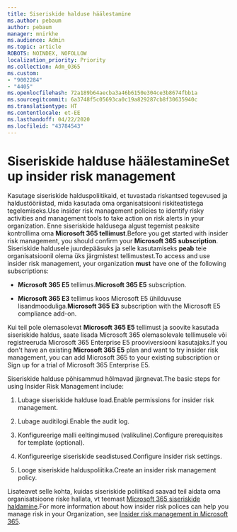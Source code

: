 ```yaml
---
title: Siseriskide halduse häälestamine
ms.author: pebaum
author: pebaum
manager: mnirkhe
ms.audience: Admin
ms.topic: article
ROBOTS: NOINDEX, NOFOLLOW
localization_priority: Priority
ms.collection: Adm_O365
ms.custom:
- "9002284"
- "4405"
ms.openlocfilehash: 72a189b64aecba3a46b6150e304ce3b8674fbb1a
ms.sourcegitcommit: 6a3748f5c05693ca0c19a829287cb8f30635940c
ms.translationtype: HT
ms.contentlocale: et-EE
ms.lasthandoff: 04/22/2020
ms.locfileid: "43784543"
---
```

# <a name="set-up-insider-risk-management"></a><span data-ttu-id="1f98f-102">Siseriskide halduse häälestamine</span><span class="sxs-lookup"><span data-stu-id="1f98f-102">Set up insider risk management</span></span>

<span data-ttu-id="1f98f-103">Kasutage siseriskide halduspoliitikaid, et tuvastada riskantsed tegevused ja haldustööriistad, mida kasutada oma organisatsiooni riskiteatistega tegelemiseks.</span><span class="sxs-lookup"><span data-stu-id="1f98f-103">Use insider risk management policies to identify risky activities and management tools to take action on risk alerts in your organization.</span></span> <span data-ttu-id="1f98f-104">Enne siseriskide haldusega algust tegemist peaksite kontrollima oma **Microsoft 365 tellimust**.</span><span class="sxs-lookup"><span data-stu-id="1f98f-104">Before you get started with insider risk management, you should confirm your **Microsoft 365 subscription**.</span></span> <span data-ttu-id="1f98f-105">Siseriskide haldusele juurdepääsuks ja selle kasutamiseks **peab** teie organisatsioonil olema üks järgmistest tellimustest.</span><span class="sxs-lookup"><span data-stu-id="1f98f-105">To access and use insider risk management, your organization **must** have one of the following subscriptions:</span></span>

- <span data-ttu-id="1f98f-106">**Microsoft 365 E5** tellimus.</span><span class="sxs-lookup"><span data-stu-id="1f98f-106">**Microsoft 365 E5** subscription.</span></span>

- <span data-ttu-id="1f98f-107">**Microsoft 365 E3** tellimus koos Microsoft E5 ühilduvuse lisandmooduliga.</span><span class="sxs-lookup"><span data-stu-id="1f98f-107">**Microsoft 365 E3** subscription with the Microsoft E5 compliance add-on.</span></span>

<span data-ttu-id="1f98f-108">Kui teil pole olemasolevat **Microsoft 365 E5** tellimust ja soovite kasutada siseriskide haldus, saate lisada Microsoft 365 olemasolevale tellimusele või registreeruda Microsoft 365 Enterprise E5 prooviversiooni kasutajaks.</span><span class="sxs-lookup"><span data-stu-id="1f98f-108">If you don't have an existing **Microsoft 365 E5** plan and want to try insider risk management, you can add Microsoft 365 to your existing subscription or Sign up for a trial of Microsoft 365 Enterprise E5.</span></span>

<span data-ttu-id="1f98f-109">Siseriskide halduse põhisammud hõlmavad järgnevat.</span><span class="sxs-lookup"><span data-stu-id="1f98f-109">The basic steps for using Insider Risk Management include:</span></span>

1. <span data-ttu-id="1f98f-110">Lubage siseriskide halduse load.</span><span class="sxs-lookup"><span data-stu-id="1f98f-110">Enable permissions for insider risk management.</span></span>

2. <span data-ttu-id="1f98f-111">Lubage auditilogi.</span><span class="sxs-lookup"><span data-stu-id="1f98f-111">Enable the audit log.</span></span>

3. <span data-ttu-id="1f98f-112">Konfigureerige malli eeltingimused (valikuline).</span><span class="sxs-lookup"><span data-stu-id="1f98f-112">Configure prerequisites for template (optional).</span></span>

4. <span data-ttu-id="1f98f-113">Konfigureerige siseriskide seadistused.</span><span class="sxs-lookup"><span data-stu-id="1f98f-113">Configure insider risk settings.</span></span>

5. <span data-ttu-id="1f98f-114">Looge siseriskide halduspoliitika.</span><span class="sxs-lookup"><span data-stu-id="1f98f-114">Create an insider risk management policy.</span></span>

<span data-ttu-id="1f98f-115">Lisateavet selle kohta, kuidas siseriskide poliitikad saavad teil aidata oma organisatsioone riske hallata, vt teemast [Microsoft 365 siseriskide haldamine](https://go.microsoft.com/fwlink/?linkid=2123907).</span><span class="sxs-lookup"><span data-stu-id="1f98f-115">For more information about how insider risk polices can help you manage risk in your Organization, see [Insider risk management in Microsoft 365](https://go.microsoft.com/fwlink/?linkid=2123907).</span></span>
